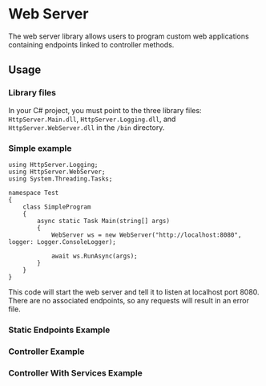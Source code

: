 # Web Server
The web server library allows users to program custom web applications containing endpoints linked to controller methods.
## Usage
### Library files
In your C# project, you must point to the three library files: `HttpServer.Main.dll`, `HttpServer.Logging.dll`, and `HttpServer.WebServer.dll` in the `/bin` directory.
### Simple example
```
using HttpServer.Logging;
using HttpServer.WebServer;
using System.Threading.Tasks;

namespace Test
{
    class SimpleProgram
    {
        async static Task Main(string[] args)
        {
            WebServer ws = new WebServer("http://localhost:8080", logger: Logger.ConsoleLogger);

            await ws.RunAsync(args);
        }
    }
}
```

This code will start the web server and tell it to listen at localhost port 8080. There are no associated endpoints, so any requests will result in an error file.
### Static Endpoints Example
### Controller Example
### Controller With Services Example